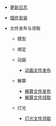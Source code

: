* [更新日志](/outsource/maya/update.md)

* [插件安装](/outsource/README.md)

* 文件发布与领取
  * 模型

  * 绑定

  * 动画
    * [动画文件发布](/outsource/maya/animation/publish_file.md)

  * 解算
    * [解算文件发布](/outsource/maya/cfx/publish_file.md)
    * [解算文件领取](/outsource/maya/cfx/receive_file.md)

  * 灯光
    * [灯光文件领取](outsource/maya/lighting/receive_file.md)